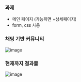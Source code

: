 ### 과제

- 메인 페이지 (가능하면 +상세페이지)
- form, css 사용

### 채팅 기반 커뮤니티

![image](https://github.com/urakasumi/NIPA/assets/66513003/e7331f15-8654-414d-b5d9-339b854e989a)

### 현재까지 결과물

![image](https://github.com/urakasumi/NIPA/assets/66513003/68eab83f-d2e4-408d-9f3b-0090a1710d35)